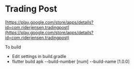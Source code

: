 # Trading Post

[https://play.google.com/store/apps/details?id=com.riderjensen.tradingpost](https://play.google.com/store/apps/details?id=com.riderjensen.tradingpost)

To build

* Edit settings in build.gradle
* flutter build apk --build-number \[num\] --build-name \[1.0.0\]

